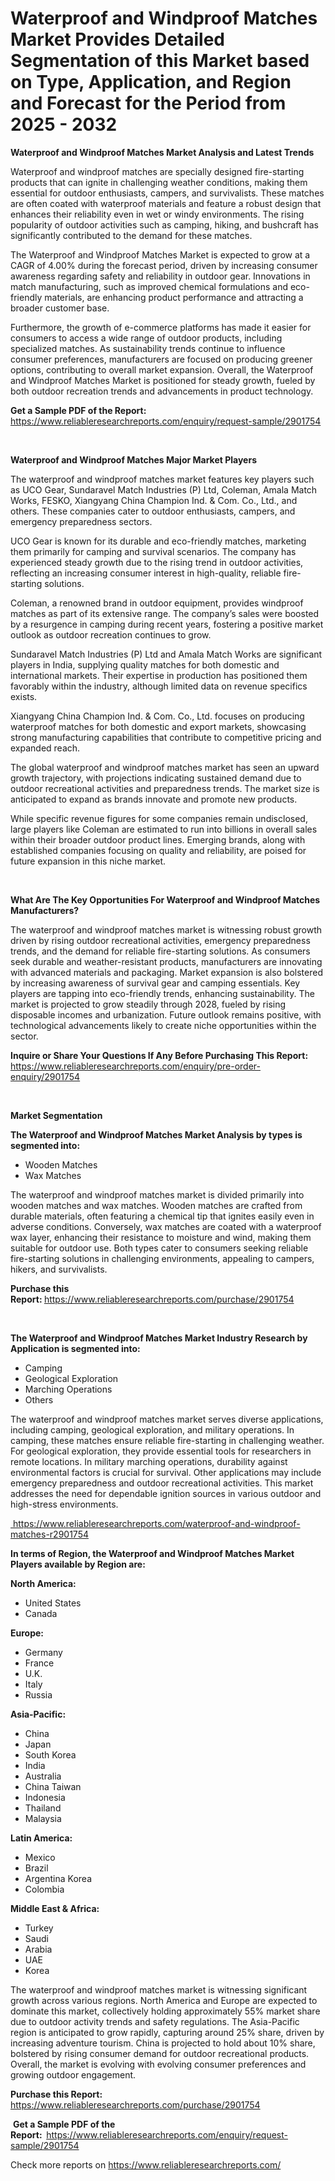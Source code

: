 <p><h1>Waterproof and Windproof Matches Market Provides Detailed Segmentation of this Market based on Type, Application, and Region and Forecast for the Period from 2025 - 2032</h1></p><p><strong>Waterproof and Windproof Matches Market Analysis and Latest Trends</strong></p>
<p><p>Waterproof and windproof matches are specially designed fire-starting products that can ignite in challenging weather conditions, making them essential for outdoor enthusiasts, campers, and survivalists. These matches are often coated with waterproof materials and feature a robust design that enhances their reliability even in wet or windy environments. The rising popularity of outdoor activities such as camping, hiking, and bushcraft has significantly contributed to the demand for these matches.</p><p>The Waterproof and Windproof Matches Market is expected to grow at a CAGR of 4.00% during the forecast period, driven by increasing consumer awareness regarding safety and reliability in outdoor gear. Innovations in match manufacturing, such as improved chemical formulations and eco-friendly materials, are enhancing product performance and attracting a broader customer base. </p><p>Furthermore, the growth of e-commerce platforms has made it easier for consumers to access a wide range of outdoor products, including specialized matches. As sustainability trends continue to influence consumer preferences, manufacturers are focused on producing greener options, contributing to overall market expansion. Overall, the Waterproof and Windproof Matches Market is positioned for steady growth, fueled by both outdoor recreation trends and advancements in product technology.</p></p>
<p><strong>Get a Sample PDF of the Report:&nbsp;</strong> <a href="https://www.reliableresearchreports.com/enquiry/request-sample/2901754?utm_campaign=3110&utm_medium=2&utm_source=Github&utm_content=ia&utm_term=16032025&utm_id=waterproof-and-windproof-matches">https://www.reliableresearchreports.com/enquiry/request-sample/2901754</a></p>
<p>&nbsp;</p>
<p><strong>Waterproof and Windproof Matches Major Market Players</strong></p>
<p><p>The waterproof and windproof matches market features key players such as UCO Gear, Sundaravel Match Industries (P) Ltd, Coleman, Amala Match Works, FESKO, Xiangyang China Champion Ind. & Com. Co., Ltd., and others. These companies cater to outdoor enthusiasts, campers, and emergency preparedness sectors.</p><p>UCO Gear is known for its durable and eco-friendly matches, marketing them primarily for camping and survival scenarios. The company has experienced steady growth due to the rising trend in outdoor activities, reflecting an increasing consumer interest in high-quality, reliable fire-starting solutions.</p><p>Coleman, a renowned brand in outdoor equipment, provides windproof matches as part of its extensive range. The company’s sales were boosted by a resurgence in camping during recent years, fostering a positive market outlook as outdoor recreation continues to grow.</p><p>Sundaravel Match Industries (P) Ltd and Amala Match Works are significant players in India, supplying quality matches for both domestic and international markets. Their expertise in production has positioned them favorably within the industry, although limited data on revenue specifics exists.</p><p>Xiangyang China Champion Ind. & Com. Co., Ltd. focuses on producing waterproof matches for both domestic and export markets, showcasing strong manufacturing capabilities that contribute to competitive pricing and expanded reach.</p><p>The global waterproof and windproof matches market has seen an upward growth trajectory, with projections indicating sustained demand due to outdoor recreational activities and preparedness trends. The market size is anticipated to expand as brands innovate and promote new products.</p><p>While specific revenue figures for some companies remain undisclosed, large players like Coleman are estimated to run into billions in overall sales within their broader outdoor product lines. Emerging brands, along with established companies focusing on quality and reliability, are poised for future expansion in this niche market.</p></p>
<p>&nbsp;</p>
<p><strong>What Are The Key Opportunities For Waterproof and Windproof Matches Manufacturers?</strong></p>
<p><p>The waterproof and windproof matches market is witnessing robust growth driven by rising outdoor recreational activities, emergency preparedness trends, and the demand for reliable fire-starting solutions. As consumers seek durable and weather-resistant products, manufacturers are innovating with advanced materials and packaging. Market expansion is also bolstered by increasing awareness of survival gear and camping essentials. Key players are tapping into eco-friendly trends, enhancing sustainability. The market is projected to grow steadily through 2028, fueled by rising disposable incomes and urbanization. Future outlook remains positive, with technological advancements likely to create niche opportunities within the sector.</p></p>
<p><strong>Inquire or Share Your Questions If Any Before Purchasing This Report:</strong> <a href="https://www.reliableresearchreports.com/enquiry/pre-order-enquiry/2901754?utm_campaign=3110&utm_medium=2&utm_source=Github&utm_content=ia&utm_term=16032025&utm_id=waterproof-and-windproof-matches">https://www.reliableresearchreports.com/enquiry/pre-order-enquiry/2901754</a></p>
<p>&nbsp;</p>
<p><strong>Market Segmentation</strong></p>
<p><strong>The Waterproof and Windproof Matches Market Analysis by types is segmented into:</strong></p>
<p><ul><li> Wooden Matches</li><li>Wax Matches </li></ul></p>
<p><p>The waterproof and windproof matches market is divided primarily into wooden matches and wax matches. Wooden matches are crafted from durable materials, often featuring a chemical tip that ignites easily even in adverse conditions. Conversely, wax matches are coated with a waterproof wax layer, enhancing their resistance to moisture and wind, making them suitable for outdoor use. Both types cater to consumers seeking reliable fire-starting solutions in challenging environments, appealing to campers, hikers, and survivalists.</p></p>
<p><strong>Purchase this Report:&nbsp;</strong><a href="https://www.reliableresearchreports.com/purchase/2901754?utm_campaign=3110&utm_medium=2&utm_source=Github&utm_content=ia&utm_term=16032025&utm_id=waterproof-and-windproof-matches">https://www.reliableresearchreports.com/purchase/2901754</a></p>
<p>&nbsp;</p>
<p><strong>The Waterproof and Windproof Matches Market Industry Research by Application is segmented into:</strong></p>
<p><ul><li> Camping</li><li>Geological Exploration</li><li>Marching Operations</li><li>Others </li></ul></p>
<p><p>The waterproof and windproof matches market serves diverse applications, including camping, geological exploration, and military operations. In camping, these matches ensure reliable fire-starting in challenging weather. For geological exploration, they provide essential tools for researchers in remote locations. In military marching operations, durability against environmental factors is crucial for survival. Other applications may include emergency preparedness and outdoor recreational activities. This market addresses the need for dependable ignition sources in various outdoor and high-stress environments.</p></p>
<p><a href="https://www.reliableresearchreports.com/waterproof-and-windproof-matches-r2901754?utm_campaign=3110&utm_medium=2&utm_source=Github&utm_content=ia&utm_term=16032025&utm_id=waterproof-and-windproof-matches">&nbsp;https://www.reliableresearchreports.com/waterproof-and-windproof-matches-r2901754</a></p>
<p><strong>In terms of Region, the Waterproof and Windproof Matches Market Players available by Region are:</strong></p>
<p>
    <p> <strong> North America: </strong>
        <ul>
            <li>United States</li>
            <li>Canada</li>
        </ul>
        </p> 
    <p> <strong> Europe: </strong>
        <ul>
            <li>Germany</li>
            <li>France</li>
            <li>U.K.</li>
            <li>Italy</li>
            <li>Russia</li>
        </ul>
        </p> 
    <p> <strong> Asia-Pacific: </strong>
        <ul>
            <li>China</li>
            <li>Japan</li>
            <li>South Korea</li>
            <li>India</li>
            <li>Australia</li>
            <li>China Taiwan</li>
            <li>Indonesia</li>
            <li>Thailand</li>
            <li>Malaysia</li>
        </ul>
        </p> 
    <p> <strong> Latin America: </strong>
        <ul>
            <li>Mexico</li>
            <li>Brazil</li>
            <li>Argentina Korea</li>
            <li>Colombia</li>
        </ul>
        </p> 
    <p> <strong> Middle East & Africa: </strong>
        <ul>
            <li>Turkey</li>
            <li>Saudi</li>
            <li>Arabia</li>
            <li>UAE</li>
            <li>Korea</li>
        </ul>
    </p>
    </p>
<p><p>The waterproof and windproof matches market is witnessing significant growth across various regions. North America and Europe are expected to dominate this market, collectively holding approximately 55% market share due to outdoor activity trends and safety regulations. The Asia-Pacific region is anticipated to grow rapidly, capturing around 25% share, driven by increasing adventure tourism. China is projected to hold about 10% share, bolstered by rising consumer demand for outdoor recreational products. Overall, the market is evolving with evolving consumer preferences and growing outdoor engagement.</p></p>
<p><strong>Purchase this Report: </strong><a href="https://www.reliableresearchreports.com/purchase/2901754?utm_campaign=3110&utm_medium=2&utm_source=Github&utm_content=ia&utm_term=16032025&utm_id=waterproof-and-windproof-matches">https://www.reliableresearchreports.com/purchase/2901754</a></p>
<p>&nbsp;<strong>Get a Sample PDF of the Report:&nbsp;&nbsp;</strong><a href="https://www.reliableresearchreports.com/enquiry/request-sample/2901754?utm_campaign=3110&utm_medium=2&utm_source=Github&utm_content=ia&utm_term=16032025&utm_id=waterproof-and-windproof-matches">https://www.reliableresearchreports.com/enquiry/request-sample/2901754</a></p>
<p><strong></strong></p>
<p>Check more reports on <a href="https://www.reliableresearchreports.com/?utm_campaign=3110&utm_medium=2&utm_source=Github&utm_content=ia&utm_term=16032025&utm_id=waterproof-and-windproof-matches">https://www.reliableresearchreports.com/</a></p>